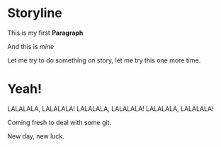# Storyline

This is my first **Paragraph**

And this is *mine*

Let me try to do something on story, let me try this one more time. 

# Yeah!

LALALALA, LALALALA!
LALALALA, LALALALA!
LALALALA, LALALALA!

Coming fresh to deal with some git.

New day, new luck.

 